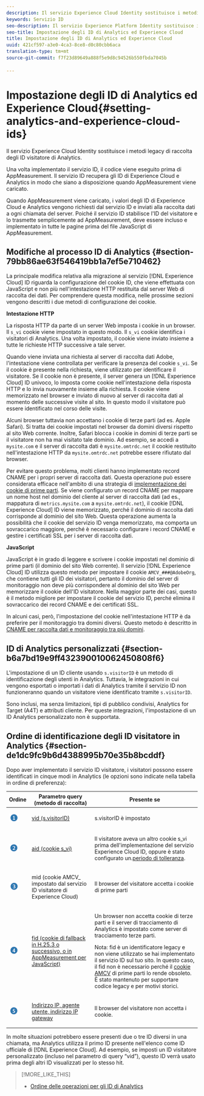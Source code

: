 ```yaml
---
description: Il servizio Experience Cloud Identity sostituisce i metodi legacy di raccolta degli ID visitatore di Analytics.
keywords: Servizio ID
seo-description: Il servizio Experience Platform Identity sostituisce i metodi legacy di raccolta degli ID visitatore di Analytics.
seo-title: Impostazione degli ID di Analytics ed Experience Cloud
title: Impostazione degli ID di Analytics ed Experience Cloud
uuid: 421cf597-a3e0-4ca3-8ce8-d0c80cbb6aca
translation-type: tm+mt
source-git-commit: f7f23d89649a888f5e9d8c94526b550fbda7045b

---
```



# Impostazione degli ID di Analytics ed Experience Cloud{#setting-analytics-and-experience-cloud-ids}

Il servizio Experience Cloud Identity sostituisce i metodi legacy di raccolta degli ID visitatore di Analytics.

Una volta implementato il servizio ID, il codice viene eseguito prima di AppMeasurement. Il servizio ID recupera gli ID di Experience Cloud e Analytics in modo che siano a disposizione quando AppMeasurement viene caricato.

Quando AppMeasurement viene caricato, i valori degli ID di Experience Cloud e Analytics vengono richiesti dal servizio ID e inviati alla raccolta dati a ogni chiamata del server. Poiché il servizio ID stabilisce l'ID del visitatore e lo trasmette semplicemente ad AppMeasurement, deve essere incluso e implementato in tutte le pagine prima del file JavaScript di AppMeasurement.

## Modifiche al processo ID di Analytics {#section-79bb86ae63f546419bb1a7ef5e710462}

La principale modifica relativa alla migrazione al servizio [!DNL Experience Cloud] ID riguarda la configurazione del cookie ID, che viene effettuata con JavaScript e non più nell'intestazione HTTP restituita dal server Web di raccolta dei dati. Per comprendere questa modifica, nelle prossime sezioni vengono descritti i due metodi di configurazione dei cookie.

**Intestazione HTTP**

La risposta HTTP da parte di un server Web imposta i cookie in un browser. Il `s_vi` cookie viene impostato in questo modo. Il `s_vi` cookie identifica i visitatori di Analytics. Una volta impostato, il cookie viene inviato insieme a tutte le richieste HTTP successive a tale server.

Quando viene inviata una richiesta al server di raccolta dati Adobe, l'intestazione viene controllata per verificare la presenza del cookie `s_vi`. Se il cookie è presente nella richiesta, viene utilizzato per identificare il visitatore. Se il cookie non è presente, il server genera un [!DNL Experience Cloud] ID univoco, lo imposta come cookie nell'intestazione della risposta HTTP e lo invia nuovamente insieme alla richiesta. Il cookie viene memorizzato nel browser e inviato di nuovo al server di raccolta dati al momento delle successive visite al sito. In questo modo il visitatore può essere identificato nel corso delle visite.

Alcuni browser tuttavia non accettano i cookie di terze parti (ad es. Apple Safari). Si tratta dei cookie impostati nel browser da domini diversi rispetto al sito Web corrente. Inoltre, Safari blocca i cookie in domini di terze parti se il visitatore non ha mai visitato tale dominio. Ad esempio, se accedi a `mysite.com` e il server di raccolta dati è `mysite.omtrdc.net` il cookie restituito nell'intestazione HTTP da `mysite.omtrdc.net` potrebbe essere rifiutato dal browser.

Per evitare questo problema, molti clienti hanno implementato record CNAME per i propri server di raccolta dati. Questa operazione può essere considerata efficace nell'ambito di una strategia di [implementazione dei cookie di prime parti](https://marketing.adobe.com/resources/help/en_US/whitepapers/first_party_cookies/). Se viene configurato un record CNAME per mappare un nome host nel dominio del cliente al server di raccolta dati (ad es., mappatura di `metrics.mysite.com` a `mysite.omtrdc.net`), il cookie [!DNL Experience Cloud] ID viene memorizzato, perché il dominio di raccolta dati corrisponde al dominio del sito Web. Questa operazione aumenta la possibilità che il cookie del servizio ID venga memorizzato, ma comporta un sovraccarico maggiore, perché è necessario configurare i record CNAME e gestire i certificati SSL per i server di raccolta dati.

**JavaScript**

JavaScript è in grado di leggere e scrivere i cookie impostati nel dominio di prime parti (il dominio del sito Web corrente). Il servizio [!DNL Experience Cloud] ID utilizza questo metodo per impostare il cookie `AMCV_###@AdobeOrg`, che contiene tutti gli ID dei visitatori, pertanto il dominio del server di monitoraggio non deve più corrispondere al dominio del sito Web per memorizzare il cookie dell'ID visitatore. Nella maggior parte dei casi, questo è il metodo migliore per impostare il cookie del servizio ID, perché elimina il sovraccarico dei record CNAME e dei certificati SSL.

In alcuni casi, però, l'impostazione del cookie nell'intestazione HTTP è da preferire per il monitoraggio tra domini diversi. Questo metodo è descritto in [CNAME per raccolta dati e monitoraggio tra più domini](../../reference/analytics-reference/cname.md#concept-4df91f8a30ad4ec7a01eb943d579cc9d).

## ID di Analytics personalizzati {#section-b6a7bd19e9ff432390010062450808f6}

L'impostazione di un ID cliente usando `s.visitorID` è un metodo di identificazione degli utenti in Analytics. Tuttavia, le integrazioni in cui vengono esportati o importati i dati di Analytics tramite il servizio ID non funzioneranno quando un visitatore viene identificato tramite `s.visitorID`.

Sono inclusi, ma senza limitazioni, tipi di pubblico condivisi, Analytics for Target (A4T) e attributi cliente. Per queste integrazioni, l'impostazione di un ID Analytics personalizzato non è supportata.

## Ordine di identificazione degli ID visitatore in Analytics {#section-de1dc9fc9b6d4388995b70e35b8bcddf}

Dopo aver implementato il servizio ID visitatore, i visitatori possono essere identificati in cinque modi in Analytics (le opzioni sono indicate nella tabella in ordine di preferenza):

<table id="table_D267D36451F643D1BB68AF6FEAA6AD1A"> 
 <thead> 
  <tr> 
   <th colname="col1" class="entry"> Ordine </th> 
   <th colname="col2" class="entry"> Parametro query (metodo di raccolta) </th> 
   <th colname="col3" class="entry"> Presente se </th> 
  </tr> 
 </thead>
 <tbody> 
  <tr> 
   <td colname="col1"> <p> <img id="image_9F3E58898A1B4F40BBDEF5ADE362E55C" src="assets/step1_icon.png" /> </p> </td> 
   <td colname="col2"> <p> <a href="https://marketing.adobe.com/resources/help/en_US/sc/implement/?f=visid_custom" format="http" scope="external"> vid (s.visitorID)</a> </p> </td> 
   <td colname="col3"> <p>s.visitorID è impostato </p> </td> 
  </tr> 
  <tr> 
   <td colname="col1"> <p> <img id="image_77A06981672745B6AEA8BB4D55911CCA" src="assets/step2_icon.png" /> </p> </td> 
   <td colname="col2"> <p> <a href="https://marketing.adobe.com/resources/help/en_US/sc/implement/?f=visid_analytics" format="http" scope="external"> aid (cookie s_vi)</a> </p> </td> 
   <td colname="col3"> <p>Il visitatore aveva un altro cookie s_vi prima dell'implementazione del servizio <span class="keyword">Experience Cloud</span> ID, oppure è stato configurato un.<a href="../../reference/analytics-reference/grace-period.md" format="dita" scope="local">periodo di tolleranza</a>. </p> </td> 
  </tr> 
  <tr> 
   <td colname="col1"> <p> <img id="image_0A950B1A6B004387AFEE8EED882739CB" src="assets/step3_icon.png" /> </p> </td> 
   <td colname="col2"> <p>mid (cookie AMCV_ impostato dal servizio ID visitatore di Experience Cloud) </p> </td> 
   <td colname="col3"> <p>Il browser del visitatore accetta i cookie di prime parti </p> </td> 
  </tr> 
  <tr> 
   <td colname="col1"> <p> <img id="image_6F0ED8FE3EF846CA8E6ECCC3C0070D85" src="assets/step4_icon.png" /> </p> </td> 
   <td colname="col2"> <p> <a href="https://marketing.adobe.com/resources/help/en_US/sc/implement/?f=visid_fallback" format="http" scope="external"> fid (cookie di fallback in H.25.3 o successivo, o in AppMeasurement per JavaScript)</a> </p> </td> 
   <td colname="col3"> <p>Un browser non accetta cookie di terze parti e il server di tracciamento di Analytics è impostato come server di tracciamento terze parti. </p> <p> <p>Nota: <span class="codeph">fid</span> è un identificatore legacy e non viene utilizzato se hai implementato il servizio ID sul tuo sito. In questo caso, il <span class="codeph"> fid</span> non è necessario perché il <a href="../../introduction/cookies.md" format="dita" scope="local">cookie AMCV</a> di prime parti lo rende obsoleto. È stato mantenuto per supportare codice legacy e per motivi storici. </p> </p> </td> 
  </tr> 
  <tr> 
   <td colname="col1"> <p> <img id="image_23D8C0EB69EC4084BC237B5B98C036F4" src="assets/step5_icon.png" /> </p> </td> 
   <td colname="col2"> <p> <a href="https://marketing.adobe.com/resources/help/en_US/sc/implement/?f=visid_fallback" format="http" scope="external"> Indirizzo IP, agente utente, indirizzo IP gateway</a> </p> </td> 
   <td colname="col3"> <p>Il browser del visitatore non accetta i cookie. </p> </td> 
  </tr> 
 </tbody> 
</table>

In molte situazioni potrebbero essere presenti due o tre ID diversi in una chiamata, ma Analytics utilizza il primo ID presente nell'elenco come ID ufficiale di [!DNL Experience Cloud]. Ad esempio, se imposti un ID visitatore personalizzato (incluso nel parametro di query “vid”), questo ID verrà usato prima degli altri ID visualizzati per lo stesso hit.

>[!MORE_LIKE_THIS]
>
>* [Ordine delle operazioni per gli ID di Analytics](../../reference/analytics-reference/analytics-order-of-operations.md#concept-b92935b4fff545adb4773f3728bc15ef)

